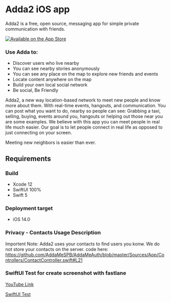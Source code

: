 # Adda2 iOS app
Adda2 is a free, open source, messaging app for simple private communication with friends. 

[![Available on the App Store](http://cl.ly/WouG/Download_on_the_App_Store_Badge_US-UK_135x40.svg)](https://testflight.apple.com/join/gXWnCqLB)

### Use Adda to:
* Discover users who live nearby
* You can see nearby stories anonymously
* You can see any place on the map to explore new friends and events
* Locate content anywhere on the map
* Build your own local social network
* Be social, Be Friendly

Adda2, a new way location-based network to meet new people and know more about them.  With real-time events, hangouts, and communication. You can post what you want to do, nearby so people can see: Grabbing a taxi, selling, buying, events around you, hangouts or helping out those near you are some examples.​ We believe with this app you can meet people in real life much easier. Our goal is to let people connect in real life as opposed to just connecting on your screen.

Meeting new neighbors​ is easier than ever.

## Requirements

### Build
- Xcode 12
- SwiftUI 100%
- Swift 5

### Deployment target
- iOS 14.0

### Privacy - Contacts Usage Description
Importent Note: Adda2 uses your contacts to find users you konw. We do not store your contacts on the server.
code here: https://github.com/AddaMeSPB/AddaMeAuth/blob/master/Sources/App/Controllers/ContactController.swift#L21


### SwiftUI Test for create screenshot with fastlane
[YouTube Link](https://youtu.be/A_Xvjs6frCQ)

[SwiftUI Test](https://user-images.githubusercontent.com/8770772/102008996-91051800-3d45-11eb-8bd0-1fd05d7acfbc.gif)
